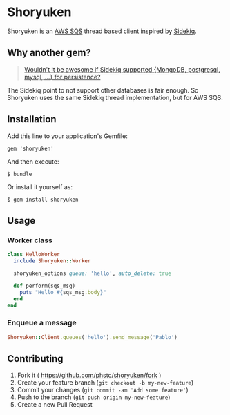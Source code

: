 # Shoryuken

Shoryuken is an [AWS SQS](https://aws.amazon.com/sqs/) thread based client inspired by [Sidekiq](https://github.com/mperham/sidekiq).

## Why another gem?

> [Wouldn't it be awesome if Sidekiq supported {MongoDB, postgresql, mysql, ...} for persistence?](https://github.com/mperham/sidekiq/wiki/FAQ#wouldnt-it-be-awesome-if-sidekiq-supported-mongodb-postgresql-mysql--for-persistence)

The Sidekiq point to not support other databases is fair enough. So Shoryuken uses the same Sidekiq thread implementation, but for AWS SQS.

## Installation

Add this line to your application's Gemfile:

    gem 'shoryuken'

And then execute:

    $ bundle

Or install it yourself as:

    $ gem install shoryuken

## Usage

### Worker class

```ruby
class HelloWorker
  include Shoryuken::Worker

  shoryuken_options queue: 'hello', auto_delete: true

  def perform(sqs_msg)
    puts "Hello #{sqs_msg.body}"
  end
end
```

### Enqueue a message

```ruby
Shoryuken::Client.queues('hello').send_message('Pablo')
```

## Contributing

1. Fork it ( https://github.com/phstc/shoryuken/fork )
2. Create your feature branch (`git checkout -b my-new-feature`)
3. Commit your changes (`git commit -am 'Add some feature'`)
4. Push to the branch (`git push origin my-new-feature`)
5. Create a new Pull Request
